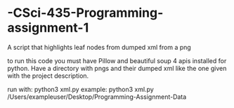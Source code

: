 # -CSci-435-Programming-assignment-1
A script that highlights leaf nodes from dumped xml from a png


to run this code you must have Pillow and beautiful soup 4 apis installed for python. Have a directory with pngs and their dumped xml like the one given with the project description.

run with:
python3 xml.py <path to file with xml and pngs>
example:
python3 xml.py /Users/exampleuser/Desktop/Programming-Assignment-Data
  
